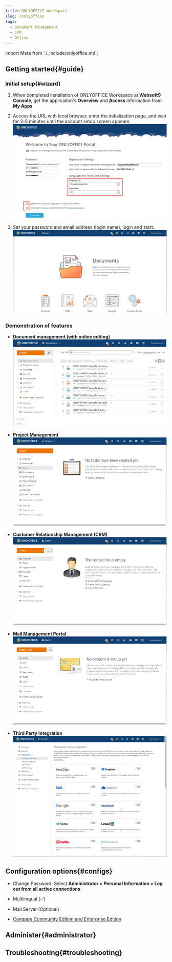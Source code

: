```yaml
---
title: ONLYOFFICE Workspace
slug: /onlyoffice
tags:
  - Document Management
  - CRM 
  - Office
---
```


import Meta from './_include/onlyoffice.md';

<Meta name="meta" />

## Getting started{#guide}

### Initial setup{#wizard}

1. When completed installation of ONLYOFFICE Workspace at **Websoft9 Console**, get the applicaiton's **Overview** and **Access** information from **My Apps**  

2. Access the URL with local browser, enter the initialization page, and wait for 2-5 minutes until the account setup screen appears.
   ![](./assets/onlyoffice-install-websoft9.png)

3. Set your password and email address (login name), login and start. 
   ![](./assets/onlyoffice-backend-websoft9.png)

### Demonstration of features

   * **Document management (with online editing)**
     ![](./assets/onlyoffice-docs-websoft9.png)

   * **Project Management** 
     ![](./assets/onlyoffice-pm-websoft9.png)

   * **Customer Relationship Management (CRM)** 
     ![](./assets/onlyoffice-crm-websoft9.png)

   * **Mail Management Portal** 
     ![](./assets/onlyoffice-function-email-websoft9.png)

   * **Third Party Integration** 
     ![](./assets/onlyoffice-function-apps-websoft9.png)

## Configuration options{#configs}

- Change Password: Select **Administrator > Personal Information > Log out from all active connections**

- Multilingual (✅)
- Mail Server (Optional)
- [Compare Community Edition and Enterprise Edition](https://github.com/ONLYOFFICE/CommunityServer#compare-community-edition-and-enterprise-edition)

## Administer{#administrator}

## Troubleshooting{#troubleshooting}


